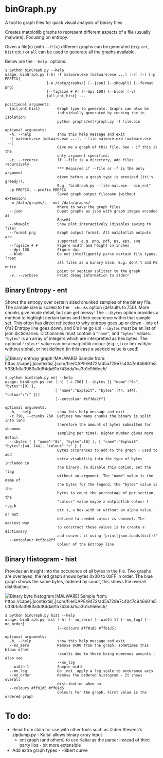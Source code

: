 # binGraph.py
A tool to graph files for quick visual analysis of binary files

Creates matplotlib graphs to represent different aspects of a file (usually malware). Focusing on entropy.

Given a file(s) (with ```--file```) different graphs can be generated (e.g. ```ent```, ```hist``` etc.) or ```all``` can be used to generate all the graphs available.

Below are the ```--help ``` options:

```
$ python binGraph.py --help
usage: binGraph.py [-h] -f malware.exe [malware.exe ...] [-r] [-] [-p PREFIX]
                   [-o /data/graphs/] [--json] [--showplt] [--format png]
                   [--figsize # #] [--dpi 100] [--blob] [-v]
                   {all,ent,hist} ...

positional arguments:
  {all,ent,hist}        Graph type to generate. Graphs can also be
                        individually generated by running the in isolation:
                        python graphs/ent/graph.py -f file.bin

optional arguments:
  -h, --help            show this help message and exit
  -f malware.exe [malware.exe ...], --file malware.exe [malware.exe ...]
                        Give me a graph of this file. See - if this is the
                        only argument specified.
  -r, --recurse         If --file is a directory, add files recursively
  -                     *** Required if --file or -f is the only argument
                        given before a graph type is provided (it\'s greedy!).
                        E.g. "binGraph.py --file mal.exe - bin_ent"
  -p PREFIX, --prefix PREFIX
                        Saved graph output filename (without extension)
  -o /data/graphs/, --out /data/graphs/
                        Where to save the graph files
  --json                Ouput graphs as json with graph images encoded as
                        Base64
  --showplt             Show plot interactively (disables saving to file)
  --format png          Graph output format. All matplotlib outputs are
                        supported: e.g. png, pdf, ps, eps, svg
  --figsize # #         Figure width and height in inches
  --dpi 100             Figure dpi
  --blob                Do not intelligently parse certain file types. Treat
                        all files as a binary blob. E.g. don\'t add PE entry
                        point or section splitter to the graph
  -v, --verbose         Print debug information to stderr
```

## Binary Entropy - ent
Shows the entropy over certain sized chunked samples of the binary file. The sample size is scaled to the ```--chunks``` option (defaults to 750). More chunks give mode detail, but can get messy! The ```--ibytes``` option provides a method to highlight certain bytes and their occurence within that sample set. This often has direct reflection to why entropy goes up or down - lots of 0's? Entropy line goes down, and 0's line go up!
```--ibytes``` must be an list of json dictionaries. Dictionaries must contain a ```"name"```, and ```"bytes"``` values. ```"bytes"``` is an array of integers which are interpretted as hex bytes. The optional ```"colour"``` value can be a matplotlib colour (e.g. r, b or hex with/or without alpha), or not defined (in this case a seeded value is used)

![Binary entropy graph](example-ent.png "Binary entropy graph - from PE executable")
!MALWARE! Sample from: https://cape[.]contextis[.]com/file/CAPE/9472/ad5a729e7c4047c946601e5533b1dfa3983a0d84da61b743dda1ca3b1c956ec5/
```
$ python binGraph.py ent --help
usage: binGraph.py ent [-h] [-c 750] [--ibytes [{ "name":"0s", "bytes":[0] },
                       { "name":"Exploit", "bytes":[44, 144], "colour":"r" }]]
                       [--entcolour #cf3da2ff]

optional arguments:
  -h, --help            show this help message and exit
  -c 750, --chunks 750  Defines how many chunks the binary is split into (and
                        therefore the amount of bytes submitted for shannon
                        sampling per time). Higher number gives more detail
  --ibytes [ { "name":"0s", "bytes":[0] }, { "name":"Exploit", "bytes":[44, 144], "colour":"r" } ]
                        Bytes occurances to add to the graph - used to add
                        extra visability into the type of bytes included in
                        the binary. To disable this option, set the flag
                        without an argument. The "name" value is the name of
                        the bytes for the legend, the "bytes" value is the
                        bytes to count the percentage of per section, the
                        "colour" value maybe a matplotlib colour ( r,g,b
                        etc.), a hex with or without an alpha value, or not
                        defined (a seeded colour is chosen). The easiest way
                        to construct these values is to create a dictionary
                        and convert it using 'print(json.loads(dict))'
  --entcolour #cf3da2ff
                        Colour of the Entropy line
```

## Binary Histogram - hist
Provides an insight into the occurence of all bytes in the file. Two graphs are overlayed, the red graph shows bytes 0x00 to 0xFF in order. The blue graph shows the same bytes, ordered by count, this shows the overall distribution.

![Binary byte histogram](example-hist.png "Binary byte histogram")
!MALWARE! Sample from: https://cape[.]contextis[.]com/file/CAPE/9472/ad5a729e7c4047c946601e5533b1dfa3983a0d84da61b743dda1ca3b1c956ec5/
```
$ python binGraph.py hist --help
usage: binGraph.py hist [-h] [--no_zero] [--width 1] [--no_log] [--no_order]
                        [--colours #ff01d5 #ff01d5]

optional arguments:
  -h, --help            show this help message and exit
  --no_zero             Remove 0x00 from the graph, sometimes this blows other
                        results due to there being numerous amounts - also see
                        --no_log
  --width 1             Sample width
  --no_log              Do _not_ apply a log scale to occurance axis
  --no_order            Remove the ordered histogram - It shows overall
                        distribution when on
  --colours #ff01d5 #ff01d5
                        Colours for the graph. First value is the ordered graph
```

# To do:

- Read from stdin for use with other tools such as Didier Stevens's zipdump.py - Kaitai allows binary array input
  - ent graph (and others) to use Kaitai as the parser instead of third party libs - bit more extensible
- Add extra graph types - Hilbert curve